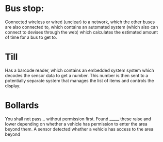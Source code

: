 # Bus stop:
Connected wireless or wired (unclear) to a network, which the other buses are also connected to, which contains an automated system (which also can connect to devises through the web) which calculates the estimated amount of time for a bus to get to.

# Till
Has a barcode reader, which contains an embedded system system which decodes the sensor data to get a number. This number is then sent to a potentially separate system that manages the list of items and controls the display.

# Bollards
You shall not pass... without permission first. Found _____ these raise and lower depending on whether a vehicle has permission to enter the area beyond them. A sensor detected whether a vehicle has access to the area beyond
